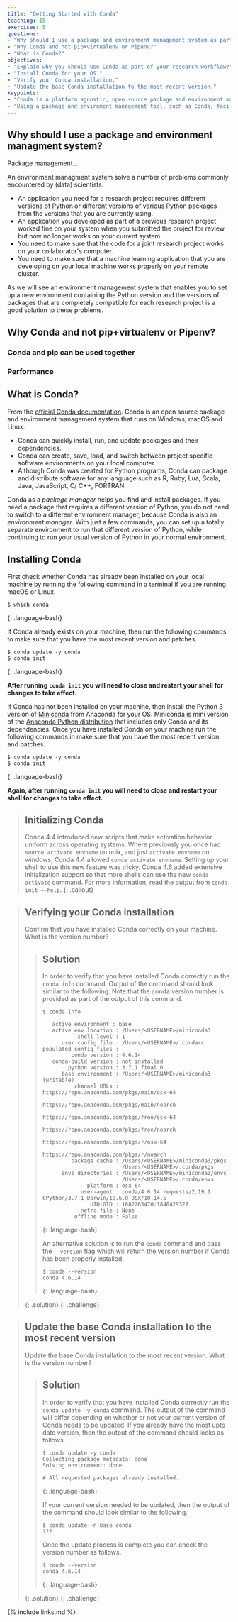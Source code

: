```yaml
---
title: "Getting Started with Conda"
teaching: 15
exercises: 5
questions:
- "Why should I use a package and environment management system as part of my research workflow?"
- "Why Conda and not pip+virtualenv or Pipenv?"
- "What is Conda?"
objectives:
- "Explain why you should use Conda as part of your research workflow?"
- "Install Conda for your OS."
- "Verify your Conda installation."
- "Update the base Conda installation to the most recent version."
keypoints:
- "Conda is a platform agnostic, open source package and environment management system."
- "Using a package and enviroment management tool, such as Conda, facilitates reproducibility of research workflows."
---
```


## Why should I use a package and environment managment system?

Package management...

An environment managment system solve a number of problems commonly encountered by (data) scientists.

* An application you need for a research project requires different versions of Python or different versions of various Python packages from the versions that you are currently using.
* An application you developed as part of a previous research project worked fine on your system when you submitted the project for review but now no longer works on your current system.
* You need to make sure that the code for a joint research project works on your collaborator's computer.
* You need to make sure that a machine learning application that you are developing on your local machine works properly on your remote cluster.

As we will see an environment management system that enables you to set up a new environment 
containing the Python version and the versions of packages that are completely compatible for each 
research project is a good solution to these problems.

## Why Conda and not pip+virtualenv or Pipenv?

### Conda and pip can be used together

### Performance

## What is Conda?

From the [official Conda documentation](https://conda.io/projects/conda/en/latest/index.html). 
Conda is an open source package and environment management system that runs on Windows, macOS and 
Linux. 
* Conda can quickly install, run, and update packages and their dependencies.
* Conda can create, save, load, and switch between project specific software environments on your local computer. 
* Although Conda was created for Python programs, Conda can package and distribute software for any language such as R, Ruby, Lua, Scala, Java, JavaScript, C/ C++, FORTRAN.

Conda as a *package manager* helps you find and install packages. If you need a package that requires a different version of Python, you do not need to switch to a different environment manager, because Conda is also an *environment manager*. With just a few commands, you can set up a totally separate environment to run that different version of Python, while continuing to run your usual version of Python in your normal environment. 

## Installing Conda

First check whether Conda has already been  installed on your local machine by running the 
following command in a terminal if you are running macOS or Linux.

~~~
$ which conda
~~~
{: .language-bash}

If Conda already exists on your machine, then run the following commands to make sure that you 
have the most recent version and patches.

~~~
$ conda update -y conda
$ conda init
~~~
{: .language-bash}

**After running `conda init` you will need to close and restart your shell for changes to take 
effect.**

If Conda has not been installed on your machine, then install the Python 3 version of 
[Miniconda](https://docs.conda.io/en/latest/miniconda.html) from Anaconda for your OS. Miniconda 
is mini version of the [Anaconda Python distribution](https://www.anaconda.com/distribution/) 
that includes only Conda and its dependencies. Once you have installed Conda on your machine run 
the following commands in make sure that you have the most recent version and patches.

~~~
$ conda update -y conda
$ conda init
~~~
{: .language-bash}

**Again, after running `conda init` you will need to close and restart your shell for changes to take 
effect.**

> ## Initializing Conda
>
> Conda 4.4 introduced new scripts that make activation behavior uniform across operating systems. 
> Where previously you once had `source activate envname` on unix, and just `activate envname` on 
> windows, Conda 4.4 allowed `conda activate envname`.  Setting up your shell to use this new 
> feature was tricky. Conda 4.6 added extensive initialization support so that more shells can use 
> the new `conda activate` command. For more information, read the output from `conda init –-help`. 
{: .callout}

> ## Verifying your Conda installation
>
> Confirm that you have installed Conda correctly on your machine. What is the version number?
> 
> > ## Solution
> > 
> > In order to verify that you have installed Conda correctly run the `conda info` command. Output 
> > of the command should look similar to the following. Note that the conda version number is 
> > provided as part of the output of this command. 
> > 
> >  ~~~
> >  $ conda info
> > 
> >     active environment : base
> >     active env location : /Users/<USERNAME>/miniconda3
> >             shell level : 1
> >        user config file : /Users/<USERNAME>/.condarc
> >  populated config files : 
> >           conda version : 4.6.14
> >     conda-build version : not installed
> >          python version : 3.7.1.final.0
> >        base environment : /Users/<USERNAME>/miniconda3  (writable)
> >            channel URLs : https://repo.anaconda.com/pkgs/main/osx-64
> >                           https://repo.anaconda.com/pkgs/main/noarch
> >                           https://repo.anaconda.com/pkgs/free/osx-64
> >                           https://repo.anaconda.com/pkgs/free/noarch
> >                           https://repo.anaconda.com/pkgs/r/osx-64
> >                           https://repo.anaconda.com/pkgs/r/noarch
> >           package cache : /Users/<USERNAME>/miniconda3/pkgs
> >                           /Users/<USERNAME>/.conda/pkgs
> >        envs directories : /Users/<USERNAME>/miniconda3/envs
> >                           /Users/<USERNAME>/.conda/envs
> >                platform : osx-64
> >              user-agent : conda/4.6.14 requests/2.19.1 CPython/3.7.1 Darwin/18.6.0 OSX/10.14.5
> >                 UID:GID : 1682265470:1840429327
> >              netrc file : None
> >            offline mode : False
> >  ~~~
> > {: .language-bash}
> >
> > An alternative solution is to run the `conda` command and pass the `--version` flag which will 
> > return the version number if Conda has been properly installed.
> > 
> > ~~~
> > $ conda --version
> > conda 4.6.14
> > ~~~
> > {: .language-bash}
> >
> {: .solution}
{: .challenge}

> ## Update the base Conda installation to the most recent version
>
> Update the base Conda installation to the most recent version. What is the version number?
> 
> > ## Solution
> > 
> > In order to verify that you have installed Conda correctly run the `conda update -y conda` 
> > command. The output of the command will differ depending on whether or not your current 
> > version of Conda needs to be updated. If you already have the most upto date version, then the 
> > output of the command should looks as follows.
> > 
> > ~~~
> > $ conda update -y conda
> > Collecting package metadata: done
> > Solving environment: done
> > 
> > # All requested packages already installed.
> > ~~~
> > {: .language-bash}
> >
> > If your current version needed to be updated, then the output of the command should look 
> > similar to the following.
> > 
> > ~~~
> > $ conda update -n base conda
> > ???
> > ~~~
> > 
> > Once the update process is complete you can check the version number as follows.
> > ~~~
> > $ conda --version
> > conda 4.6.14
> > ~~~
> > {: .language-bash}
> >
> {: .solution}
{: .challenge}

{% include links.md %}

